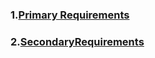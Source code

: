 ### 1.[Primary Requirements](/Requirements/PrimaryRequirements)
### 2.[SecondaryRequirements](/Requirements/SecondaryRequirements)

